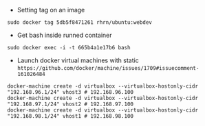 * Setting tag on an image
```
sudo docker tag 5db5f8471261 rhrn/ubuntu:webdev
```

* Get bash inside runned container
```
sudo docker exec -i -t 665b4a1e17b6 bash
```

* Launch docker virtual machines with static `https://github.com/docker/machine/issues/1709#issuecomment-161026484`
```
docker-machine create -d virtualbox --virtualbox-hostonly-cidr "192.168.96.1/24" vhost3 # 192.168.96.100
docker-machine create -d virtualbox --virtualbox-hostonly-cidr "192.168.97.1/24" vhost2 # 192.168.97.100
docker-machine create -d virtualbox --virtualbox-hostonly-cidr "192.168.98.1/24" vhost1 # 192.168.98.100
```
